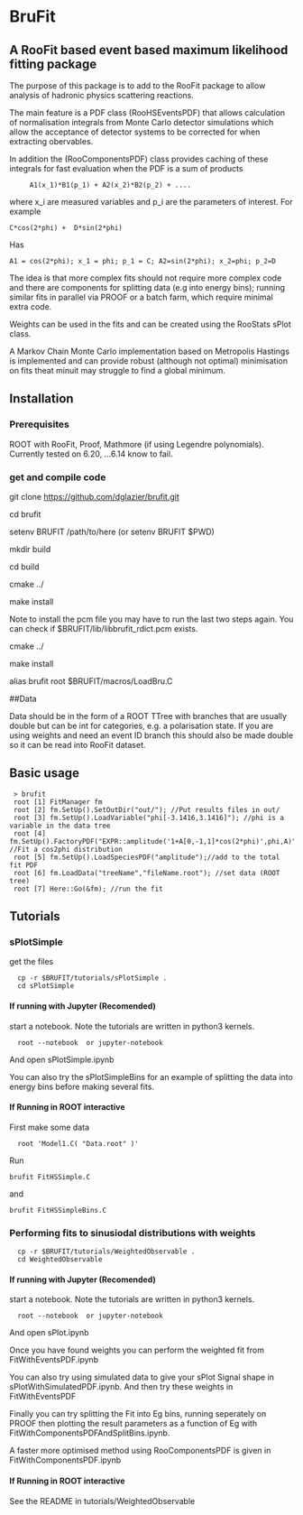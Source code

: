 # BruFit
## A RooFit based event based maximum likelihood fitting package 

The purpose of this package is to add to the RooFit package to allow
analysis of hadronic physics scattering reactions.

The main feature is a PDF class (RooHSEventsPDF) that allows calculation of normalisation
integrals from Monte Carlo detector simulations which allow the acceptance
of detector systems to be corrected for when extracting obervables.

In addition the (RooComponentsPDF) class provides caching of these integrals
for fast evaluation when the PDF is a sum of products

    	 A1(x_1)*B1(p_1) + A2(x_2)*B2(p_2) + ....

where x_i are measured variables and p_i are the parameters of interest.
For example

	C*cos(2*phi) +  D*sin(2*phi)
	
Has

	A1 = cos(2*phi); x_1 = phi; p_1 = C; A2=sin(2*phi); x_2=phi; p_2=D 


The idea is that more complex fits should not require more complex code
and there are components for splitting data (e.g into energy bins); running
similar fits in parallel via PROOF or a batch farm, which require minimal
extra code.

Weights can be used in the fits and can be created using the RooStats sPlot
class.

A Markov Chain Monte Carlo implementation based on Metropolis Hastings is
implemented and can provide robust (although not optimal) minimisation on
fits theat minuit may struggle to find a global minimum.


## Installation

### Prerequisites

ROOT with RooFit, Proof, Mathmore (if using Legendre polynomials). Currently tested on 6.20, ...6.14 know to fail.

### get and compile code

git clone https://github.com/dglazier/brufit.git

cd brufit

setenv BRUFIT /path/to/here (or setenv BRUFIT $PWD)

mkdir build

cd build

cmake ../

make install

Note to install the pcm file you may have to run the last two steps again.
You can check if $BRUFIT/lib/libbrufit_rdict.pcm exists.

cmake ../

make install

alias brufit root $BRUFIT/macros/LoadBru.C

##Data

Data should be in the form of a ROOT TTree with branches that are usually double but can be int for categories, e.g. a polarisation state. If you are using weights and need an event ID branch this should also be made double so it can be read into RooFit dataset.

## Basic usage

   	 > brufit
	 root [1] FitManager fm
	 root [2] fm.SetUp().SetOutDir("out/"); //Put results files in out/
	 root [3] fm.SetUp().LoadVariable("phi[-3.1416,3.1416]"); //phi is a variable in the data tree
	 root [4] fm.SetUp().FactoryPDF("EXPR::amplitude('1+A[0,-1,1]*cos(2*phi)',phi,A)"); //Fit a cos2phi distribution
	 root [5] fm.SetUp().LoadSpeciesPDF("amplitude");//add to the total fit PDF 
	 root [6] fm.LoadData("treeName","fileName.root"); //set data (ROOT tree)
	 root [7] Here::Go(&fm); //run the fit

## Tutorials

### sPlotSimple
get the files

      cp -r $BRUFIT/tutorials/sPlotSimple .
      cd sPlotSimple


#### If running with Jupyter (Recomended)

start a notebook. Note the tutorials are written in python3 kernels.

      root --notebook  or jupyter-notebook

And open sPlotSimple.ipynb

You can also try the sPlotSimpleBins for an example of splitting the data into energy bins before making several fits.

#### If Running in ROOT interactive

First make some data

      root 'Model1.C( "Data.root" )'

Run

	brufit FitHSSimple.C

and

	brufit FitHSSimpleBins.C

### Performing fits to sinusiodal distributions with weights

      cp -r $BRUFIT/tutorials/WeightedObservable .
      cd WeightedObservable


#### If running with Jupyter (Recomended)

start a notebook. Note the tutorials are written in python3 kernels.

      root --notebook  or jupyter-notebook

And open sPlot.ipynb

Once you have found weights you can perform the weighted fit from FitWithEventsPDF.ipynb

You can also try using simulated data to give your sPlot Signal shape in sPlotWithSimulatedPDF.ipynb. And then try these weights in FitWithEventsPDF

Finally you can try splitting the Fit into Eg bins, running seperately on PROOF then plotting the result parameters as a function of Eg with FitWithComponentsPDFAndSplitBins.ipynb.

A faster more optimised method using RooComponentsPDF is given in FitWithComponentsPDF.ipynb


#### If Running in ROOT interactive

See the README in tutorials/WeightedObservable